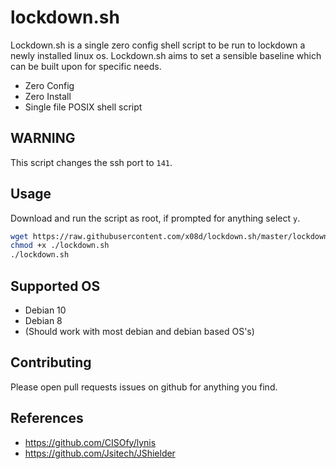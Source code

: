 # lockdown.sh

Lockdown.sh is a single zero config shell script to be run to lockdown a newly installed linux os. Lockdown.sh aims to set a sensible baseline which can be built upon for specific needs.

- Zero Config
- Zero Install
- Single file POSIX shell script

## WARNING
This script changes the ssh port to `141`.

## Usage
Download and run the script as root, if prompted for anything select `y`. 
```bash
wget https://raw.githubusercontent.com/x08d/lockdown.sh/master/lockdown.sh
chmod +x ./lockdown.sh
./lockdown.sh
```

## Supported OS
- Debian 10
- Debian 8
- (Should work with most debian and debian based OS's)

## Contributing
Please open pull requests issues on github for anything you find.

## References
- https://github.com/CISOfy/lynis 
- https://github.com/Jsitech/JShielder

